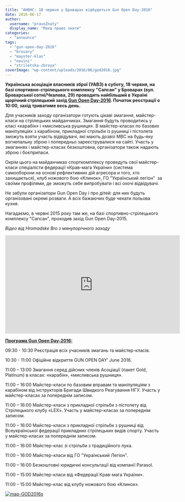 ```yaml
---
title: "АНОНС: 18 червня у Броварах відбудеться Gun Open Day-2016"
date: 2016-06-17
author: 
  username: "pravoZnaty"
  display_name: "Маєш право знати"
categories: 
  - "announce"
tags: 
  - "gun-open-day-2016"
  - "brovary"
  - "mayster-klas"
  - "novini"
  - "striletska-zbroya"
coverImage: "wp-content/uploads/2016/06/god2016.jpg"
---
```


**Українська асоціація власників зброї (УАВЗ) в суботу, 18 червня, на базі спортивно-стрілецького комплексу "Сапсан" у Броварах (вул. Броварської сотні/Чкалова, 29) проводить найбільший в Україні щорічний стрілецький захід [Gun Open Day-2016](http://zbroya.info/uk/partner/uavz/events/9648_gun-open-day-june-2016/). Початок реєстрації о 10:00, захід триватиме весь день.**

Для учасників заходу організатори готують цікаві змагання, майстер-класи на стрілецьких майданчиках. Змагання будуть проводитись у класі «карабін» і «мисливська рушниця». В майстер-класах по базових маніпуляціях з карабіном, прикладної стрільби із рушниці і пістолета зможуть взяти участь відвідувачі, які мають дозвіл МВС на будь-яку вогнепальну зброю і попередньо зареєструвалися на сайті. Участь у змаганнях і майстер-класах безкоштовна, організатори також надають зброю і боєприпаси.

Окрім цього на майданчиках спорткомплексу проведуть свої майстер-класи спеціалісти федерації «Крав-мага України» (система самооборони на основі рефлективних дій агресора и того, хто захищається), клуб ножового бою «Клинок», ГО "Український легіон"  за своїми профілями, де зможуть себе випробувати і всі охочі відвідувачі.

Не забули організатори Gun Open Day і про дітей: для них будуть організовані окремі розваги. А всіх бажаючих буде чекати польова кухня.

Нагадаємо, в червні 2015 року там же, на базі спортивно-стрілецького комплексу "Сапсан", проходив захід Gun Open Day-2015.

_Відео від Hromadske Bro з минулорічного заходу_

<iframe src="https://www.youtube.com/embed/AETDpAQ4Py4" width="560" height="315" frameborder="0" allowfullscreen="allowfullscreen"></iframe>

**[Програма Gun Open Day-2016:](http://zbroya.info/uk/partner/uavz/blog/9828_programa-gun-open-day-june-2016/)**

09:30 - 10:30 Реєстрація всіх учасників змагань та майстер-класів.

10:30 - 11:00 Офіційне відкриття GUN OPEN DAY’ June 2016.

11:00 – 13:00 Змагання серед дійсних членів Асоціації (пакет Gold, Platinum) в класах: «карабін», «мисливська рушниця».

11:00 – 16:00 Майстер-класи по базовим вправам та маніпуляціям з карабіном від інструкторів Бригади Швидкого Реагування НГУ. Участь у майстер-класах за попереднім записом.

11:00 – 16:00 Майстер-класи з прикладної стрільби з пістолету від Стрілецького клубу «LEX». Участь у майстер-класах за попереднім записом.

11:00 – 16:00 Майстер-класи з прикладної стрільби з рушниці від Всеукраїнської федерації прикладних стрілецьких видів спорту. Участь у майстер-класах за попереднім записом.

11:00 – 16:00 Майстер-клас зі стрільби з традиційного лука.

11:00 – 16:00 Майстер-класи від ГО "Український Легіон".

11:00 – 16:00 Безкоштовні юридичні консультації від компанії Parasol.

11:00 – 15:00 Майстер-класи від «Федерації Крав-мага України».

11:00 – 15:00 Майстер-клас від клубу ножового бою «Клинок».

[![map-GOD2016s](https://mpz.brovary.org/wp-content/uploads/2016/06/map-GOD2016s.jpg)](https://mpz.brovary.org/wp-content/uploads/2016/06/map-GOD2016s.jpg)

